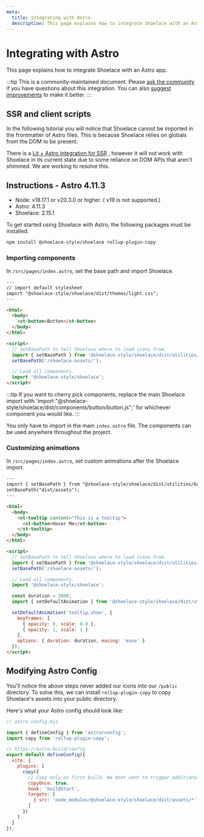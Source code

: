 ```yaml
---
meta:
  title: Integrating with Astro
  description: This page explains how to integrate Shoelace with an Astro app.
---
```


# Integrating with Astro

This page explains how to integrate Shoelace with an Astro app.

:::tip
This is a community-maintained document. Please [ask the community](/resources/community) if you have questions about this integration. You can also [suggest improvements](https://github.com/shoelace-style/shoelace/blob/next/docs/tutorials/integrating-with-astro.md) to make it better.
:::

## SSR and client scripts

In the following tutorial you will notice that Shoelace cannot be imported in the frontmatter of Astro files. This is because Shoelace relies on globals from the DOM to be present.

There is a [Lit + Astro integration for SSR](https://docs.astro.build/en/guides/integrations-guide/lit/) , however it will not work with Shoelace in its current state due to some reliance on DOM APIs that aren't shimmed. We are working to resolve this.

## Instructions - Astro 4.11.3

- Node: v18.17.1 or v20.3.0 or higher. ( v19 is not supported.)
- Astro: 4.11.3
- Shoelace: 2.15.1

To get started using Shoelace with Astro, the following packages must be installed.

```bash
npm install @shoelace-style/shoelace rollup-plugin-copy
```

### Importing components

In `/src/pages/index.astro`, set the base path and import Shoelace.

```html
---
// import default stylesheet
import "@shoelace-style/shoelace/dist/themes/light.css";
---

<html>
  <body>
    <st-button>Button</st-button>
  </body>
</html>

<script>
  // setBasePath to tell Shoelace where to load icons from.
  import { setBasePath } from '@shoelace-style/shoelace/dist/utilities/base-path.js';
  setBasePath('/shoelace-assets/');

  // Load all components.
  import '@shoelace-style/shoelace';
</script>
```

:::tip
If you want to cherry pick components, replace the main Shoelace import with 'import "@shoelace-style/shoelace/dist/components/button/button.js";' for whichever component you would like.
:::

You only have to import in the main `index.astro` file. The components can be used anywhere throughout the project.

### Customizing animations

In `/src/pages/index.astro`, set custom animations after the Shoelace import.

```html
---
import { setBasePath } from "@shoelace-style/shoelace/dist/utilities/base-path.js";
setBasePath("dist/assets");
---

<html>
  <body>
    <st-tooltip content="This is a tooltip">
      <st-button>Hover Me</st-button>
    </st-tooltip>
  </body>
</html>

<script>
  // setBasePath to tell Shoelace where to load icons from.
  import { setBasePath } from '@shoelace-style/shoelace/dist/utilities/base-path.js';
  setBasePath('/shoelace-assets/');

  // Load all components.
  import '@shoelace-style/shoelace';

  const duration = 3000;
  import { setDefaultAnimation } from '@shoelace-style/shoelace/dist/utilities/animation-registry.js';

  setDefaultAnimation('tooltip.show', {
    keyframes: [
      { opacity: 0, scale: 0.8 },
      { opacity: 1, scale: 1 }
    ],
    options: { duration: duration, easing: 'ease' }
  });
</script>
```

## Modifying Astro Config

You'll notice the above steps never added our icons into our `/public` directory. To solve this, we can install `rollup-plugin-copy` to copy Shoelace's assets into your public directory.

Here's what your Astro config should look like:

```js
// astro.config.mjs

import { defineConfig } from 'astro/config';
import copy from 'rollup-plugin-copy';

// https://astro.build/config
export default defineConfig({
  vite: {
    plugins: [
      copy({
        // Copy only on first build. We dont want to trigger additional server reloads.
        copyOnce: true,
        hook: 'buildStart',
        targets: [
          { src: 'node_modules/@shoelace-style/shoelace/dist/assets/*', dest: 'public/shoelace-assets/assets/' }
        ]
      })
    ]
  }
});
```
